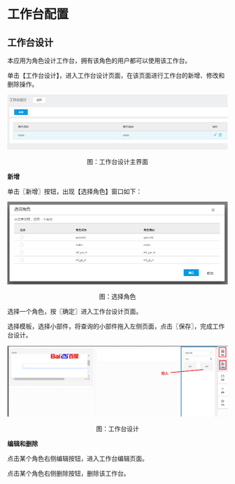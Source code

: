 # 工作台配置

## 工作台设计

本应用为角色设计工作台，拥有该角色的用户都可以使用该工作台。

单击【工作台设计】，进入工作台设计页面，在该页面进行工作台的新增、修改和删除操作。

![](/articles/portal/5-/images/image20.png)


 <p align="center">图：工作台设计主界面</p>
 

**新增**

单击〖新增〗按钮，出现【选择角色】窗口如下：

![](/articles/portal/5-/images/image21.png)

<p align="center">图：选择角色</p>

 
选择一个角色，按〖确定〗进入工作台设计页面。

选择模板，选择小部件，将查询的小部件拖入左侧页面，点击〖保存〗，完成工作台设计。

![](/articles/portal/5-/images/image22.png)


<p align="center">图：工作台设计</p>
 
**编辑和删除**

点击某个角色右侧编辑按钮，进入工作台编辑页面。

点击某个角色右侧删除按钮，删除该工作台。
